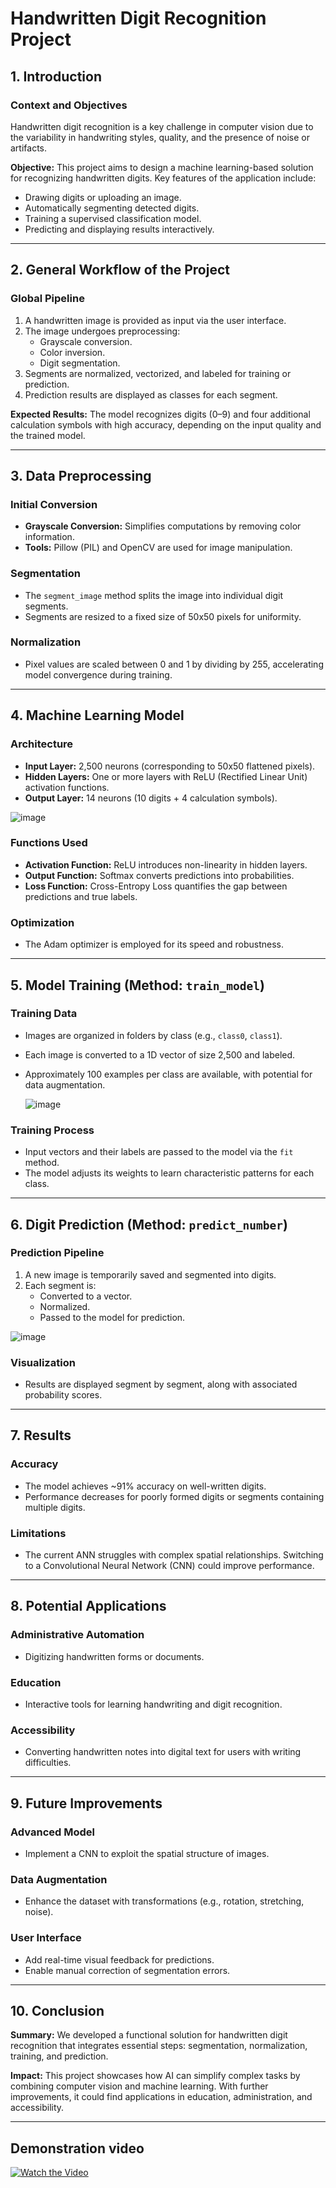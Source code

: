 # Handwritten Digit Recognition Project

## 1. Introduction

### Context and Objectives
Handwritten digit recognition is a key challenge in computer vision due to the variability in handwriting styles, quality, and the presence of noise or artifacts.

**Objective:**
This project aims to design a machine learning-based solution for recognizing handwritten digits. Key features of the application include:
- Drawing digits or uploading an image.
- Automatically segmenting detected digits.
- Training a supervised classification model.
- Predicting and displaying results interactively.

---

## 2. General Workflow of the Project

### Global Pipeline
1. A handwritten image is provided as input via the user interface.
2. The image undergoes preprocessing:
   - Grayscale conversion.
   - Color inversion.
   - Digit segmentation.
3. Segments are normalized, vectorized, and labeled for training or prediction.
4. Prediction results are displayed as classes for each segment.

**Expected Results:**
The model recognizes digits (0–9) and four additional calculation symbols with high accuracy, depending on the input quality and the trained model.

---

## 3. Data Preprocessing

### Initial Conversion
- **Grayscale Conversion:** Simplifies computations by removing color information.
- **Tools:** Pillow (PIL) and OpenCV are used for image manipulation.

### Segmentation
- The `segment_image` method splits the image into individual digit segments.
- Segments are resized to a fixed size of 50x50 pixels for uniformity.

### Normalization
- Pixel values are scaled between 0 and 1 by dividing by 255, accelerating model convergence during training.

---

## 4. Machine Learning Model

### Architecture
- **Input Layer:** 2,500 neurons (corresponding to 50x50 flattened pixels).
- **Hidden Layers:** One or more layers with ReLU (Rectified Linear Unit) activation functions.
- **Output Layer:** 14 neurons (10 digits + 4 calculation symbols).

![image](https://github.com/user-attachments/assets/d2e191c6-5a55-4cd2-89bd-eb57a4b8cedd)


### Functions Used
- **Activation Function:** ReLU introduces non-linearity in hidden layers.
- **Output Function:** Softmax converts predictions into probabilities.
- **Loss Function:** Cross-Entropy Loss quantifies the gap between predictions and true labels.

### Optimization
- The Adam optimizer is employed for its speed and robustness.

---

## 5. Model Training (Method: `train_model`)

### Training Data
- Images are organized in folders by class (e.g., `class0`, `class1`).
- Each image is converted to a 1D vector of size 2,500 and labeled.
- Approximately 100 examples per class are available, with potential for data augmentation.

  ![image](https://github.com/user-attachments/assets/e87c6060-a726-4c82-a47a-2234744713c7)


### Training Process
- Input vectors and their labels are passed to the model via the `fit` method.
- The model adjusts its weights to learn characteristic patterns for each class.

---

## 6. Digit Prediction (Method: `predict_number`)

### Prediction Pipeline
1. A new image is temporarily saved and segmented into digits.
2. Each segment is:
   - Converted to a vector.
   - Normalized.
   - Passed to the model for prediction.

![image](https://github.com/user-attachments/assets/ebbb1d5c-b17f-49d6-a6df-83b36fba5341)


### Visualization
- Results are displayed segment by segment, along with associated probability scores.

---

## 7. Results

### Accuracy
- The model achieves ~91% accuracy on well-written digits.
- Performance decreases for poorly formed digits or segments containing multiple digits.

### Limitations
- The current ANN struggles with complex spatial relationships. Switching to a Convolutional Neural Network (CNN) could improve performance.

---

## 8. Potential Applications

### Administrative Automation
- Digitizing handwritten forms or documents.

### Education
- Interactive tools for learning handwriting and digit recognition.

### Accessibility
- Converting handwritten notes into digital text for users with writing difficulties.

---

## 9. Future Improvements

### Advanced Model
- Implement a CNN to exploit the spatial structure of images.

### Data Augmentation
- Enhance the dataset with transformations (e.g., rotation, stretching, noise).

### User Interface
- Add real-time visual feedback for predictions.
- Enable manual correction of segmentation errors.

---

## 10. Conclusion

**Summary:**
We developed a functional solution for handwritten digit recognition that integrates essential steps: segmentation, normalization, training, and prediction.

**Impact:**
This project showcases how AI can simplify complex tasks by combining computer vision and machine learning. With further improvements, it could find applications in education, administration, and accessibility.

---
## Demonstration video

[![Watch the Video](https://img.youtube.com/vi/sPcSD2fSxTo/0.jpg)](https://youtu.be/sPcSD2fSxTo)
